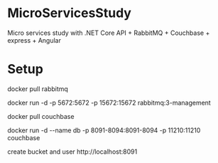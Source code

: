 # MicroServicesStudy
Micro services study with .NET Core API + RabbitMQ + Couchbase + express + Angular


# Setup
docker pull rabbitmq

docker run -d -p 5672:5672 -p 15672:15672 rabbitmq:3-management 

docker pull couchbase

docker run -d --name db -p 8091-8094:8091-8094 -p 11210:11210 couchbase


create bucket and user http://localhost:8091